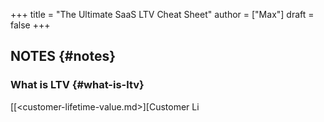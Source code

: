 +++
title = "The Ultimate SaaS LTV Cheat Sheet"
author = ["Max"]
draft = false
+++

## NOTES {#notes}


### What is LTV {#what-is-ltv}

[[<customer-lifetime-value.md>][Customer Li
